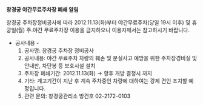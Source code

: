 **창경궁 야간무료주차장 폐쇄 알림**

창경궁 주차장정비공사에 따라 2012.11.13(화)부터 야간무료주차(당일 19시 이후) 및 휴궁일(월) 주․야간 무료주차장 이용을 금지하오니 이용자께서는 참고하시기 바랍니다.

- 공사내용 -
  1. 공사명: 창경궁 주차장 정비공사
  2. 공사내용: 야간 무료주차 차량의 훼손 및 분실사고 예방을 위한 주차장경비실 및 안내판, 차단봉 등 보호시설 설치
  3. 주차장 폐쇄기간: 2012.11.13(화) → 향후 개방 결정시 까지
  4. 기타: 계고기간이 지난 후 계속 주차중인 차량에 대하여는 강제 견인 조치할 예정입니다.
  5. 관련 문의: 창경궁관리소 방건호 02-2172-0103